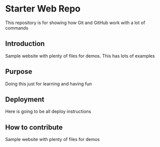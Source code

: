 # Starter Web Repo

This repository is for showing how Git and GitHub work with a lot of commands

## Introduction

Sample website with plenty of files for demos. This has lots of examples

## Purpose

Doing this just for learning and having fun

## Deployment

Here is going to be all deploy instructions

## How to contribute

Sample website with plenty of files for demos
